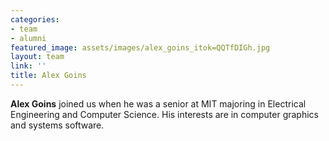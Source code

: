 ```yaml
---
categories:
- team
- alumni
featured_image: assets/images/alex_goins_itok=QQTfDIGh.jpg
layout: team
link: ''
title: Alex Goins
---
```


**Alex Goins** joined us when he was a senior at MIT majoring in Electrical Engineering and Computer Science. His interests are in computer graphics and systems software.